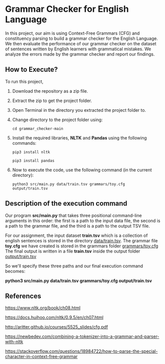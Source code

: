 # Grammar Checker for English Language

In this project, our aim is using Context-Free Grammars (CFG) and constituency parsing to build a grammar checker for the English Language. We then evaluate the performance of our grammar checker on the dataset of sentences written by English learners with grammatical mistakes. We analyze the errors made by the grammar checker and report our findings.

## How to Execute?

To run this project,

1. Download the repository as a zip file.
2. Extract the zip to get the project folder.
3. Open Terminal in the directory you extracted the project folder to. 
4. Change directory to the project folder using:

    `cd grammar_checker-main`
5. Install the required libraries, **NLTK** and **Pandas** using the following commands:

    `pip3 install nltk`

    `pip3 install pandas`
 
6. Now to execute the code, use the following command (in the current directory):

    `python3 src/main.py data/train.tsv grammars/toy.cfg output/train.tsv`
    
## Description of the execution command

Our program **src/main.py** that takes three positional command-line arguments in this order: the first is a path to the input data file, the second is a path to the grammar file, and the third is a path to the output TSV file.

For our assignment, the input dataset **train.tsv** which is a collection of english sentences is stored in the directory [data/train.tsv](data/train.tsv).
The grammar file **toy.cfg** we have created is stored in the grammars folder [grammars/toy.cfg](grammars/toy.cfg)
The final output is written in a file **train.tsv** inside the output folder [output/train.tsv](output/train.tsv)

So we'll specify these three paths and our final execution command becomes:

**python3 src/main.py data/train.tsv grammars/toy.cfg output/train.tsv**


## References


https://www.nltk.org/book/ch08.html

https://docs.huihoo.com/nltk/0.9.5/en/ch07.html

http://aritter.github.io/courses/5525_slides/cfg.pdf

https://newbedev.com/combining-a-tokenizer-into-a-grammar-and-parser-with-nltk

https://stackoverflow.com/questions/18984722/how-to-parse-the-special-character-in-context-free-grammar
